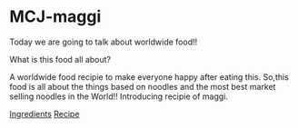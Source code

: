 # MCJ-maggi

Today we are going to talk
about worldwide food!!

What is this food all about?

A worldwide food recipie to make everyone
happy after eating this.
So,this food is all about
the things based on noodles
and the most best market selling
noodles in the World!!
Introducing recipie of maggi.

[Ingredients](./ingredients.md)
[Recipe](./recipe.md)
